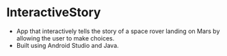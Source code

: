 # InteractiveStory

- App that interactively tells the story of a space rover landing on Mars by allowing the user to make choices.
- Built using Android Studio and Java.
